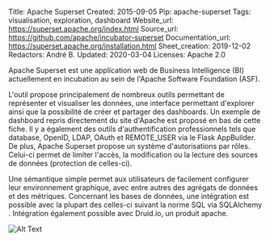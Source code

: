 Title: Apache Superset
Created: 2015-09-05
Pip: apache-superset
Tags: visualisation, exploration, dashboard
Website_url: https://superset.apache.org/index.html
Source_url: https://github.com/apache/incubator-superset
Documentation_url: https://superset.apache.org/installation.html
Sheet_creation: 2019-12-02
Redactors: André B.
Updated: 2020-03-04
Licenses: Apache 2.0




Apache Superset est une application web de Business Intelligence (BI) actuellement en incubation au sein de l'Apache Software Foundation (ASF).

L'outil propose principalement de nombreux outils permettant de représenter et visualiser les données, une interface permettant d'explorer ainsi que la possibilité de créer et partager des dashboards. Un exemple de dashboard repris directement du site d'Apache est proposé en bas de cette fiche. Il y a également des outils d'authentification professionnels tels que database, OpenID, LDAP, OAuth et REMOTE_USER via le Flask AppBuilder. De plus, Apache Superset propose un système d'autorisations par rôles. Celui-ci permet de limiter l'accès, la modification ou la lecture des sources de données (protection de celles-ci).

Une sémantique simple permet aux utilisateurs de facilement configurer leur environnement graphique, avec entre autres des agrégats de données et des métriques. Concernant les bases de données, une intégration est possible avec la plupart des celles-ci suivant la norme SQL via SQLAlchemy .
Intégration également possible avec Druid.io, un produit apache.


![Alt Text]({static}/res/superset_dashboard.png)
